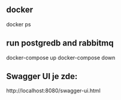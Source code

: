 ## docker
docker ps

## run postgredb and rabbitmq
docker-compose up
docker-compose down

## Swagger UI je zde:
http://localhost:8080/swagger-ui.html